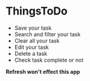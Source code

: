 # ThingsToDo
<ul>
<li> Save your task </li>
<li> Search and filter your task </li>
<li> Clear all your task </li>
<li> Edit your task </li>
<li> Delete a task </li>
<li> Check task complete or not </li>
</ul>
<b> Refresh won't effect this app </b>
